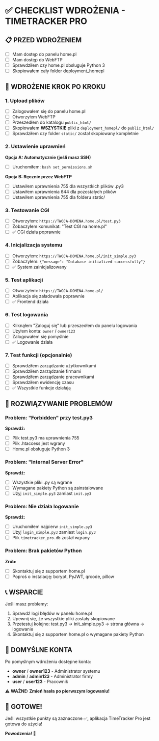 # ✅ CHECKLIST WDROŻENIA - TIMETRACKER PRO

## 📋 PRZED WDROŻENIEM

- [ ] Mam dostęp do panelu home.pl
- [ ] Mam dostęp do WebFTP
- [ ] Sprawdziłem czy home.pl obsługuje Python 3
- [ ] Skopiowałem cały folder deployment_homepl

## 🚀 WDROŻENIE KROK PO KROKU

### 1. Upload plików
- [ ] Zalogowałem się do panelu home.pl
- [ ] Otworzyłem WebFTP
- [ ] Przeszedłem do katalogu `public_html/`
- [ ] Skopiowałem **WSZYSTKIE** pliki z `deployment_homepl/` do `public_html/`
- [ ] Sprawdziłem czy folder `static/` został skopiowany kompletnie

### 2. Ustawienie uprawnień
**Opcja A: Automatycznie (jeśli masz SSH)**
- [ ] Uruchomiłem: `bash set_permissions.sh`

**Opcja B: Ręcznie przez WebFTP**
- [ ] Ustawiłem uprawnienia 755 dla wszystkich plików .py3
- [ ] Ustawiłem uprawnienia 644 dla pozostałych plików
- [ ] Ustawiłem uprawnienia 755 dla folderu static/

### 3. Testowanie CGI
- [ ] Otworzyłem: `https://TWOJA-DOMENA.home.pl/test.py3`
- [ ] Zobaczyłem komunikat: "Test CGI na home.pl"
- [ ] ✅ CGI działa poprawnie

### 4. Inicjalizacja systemu
- [ ] Otworzyłem: `https://TWOJA-DOMENA.home.pl/init_simple.py3`
- [ ] Zobaczyłem: `{"message": "Database initialized successfully"}`
- [ ] ✅ System zainicjalizowany

### 5. Test aplikacji
- [ ] Otworzyłem: `https://TWOJA-DOMENA.home.pl/`
- [ ] Aplikacja się załadowała poprawnie
- [ ] ✅ Frontend działa

### 6. Test logowania
- [ ] Kliknąłem "Zaloguj się" lub przeszedłem do panelu logowania
- [ ] Użyłem konta: `owner` / `owner123`
- [ ] Zalogowałem się pomyślnie
- [ ] ✅ Logowanie działa

### 7. Test funkcji (opcjonalnie)
- [ ] Sprawdziłem zarządzanie użytkownikami
- [ ] Sprawdziłem zarządzanie firmami
- [ ] Sprawdziłem zarządzanie pracownikami
- [ ] Sprawdziłem ewidencję czasu
- [ ] ✅ Wszystkie funkcje działają

## 🔧 ROZWIĄZYWANIE PROBLEMÓW

### Problem: "Forbidden" przy test.py3
**Sprawdź:**
- [ ] Plik test.py3 ma uprawnienia 755
- [ ] Plik .htaccess jest wgrany
- [ ] Home.pl obsługuje Python 3

### Problem: "Internal Server Error"
**Sprawdź:**
- [ ] Wszystkie pliki .py są wgrane
- [ ] Wymagane pakiety Python są zainstalowane
- [ ] Użyj `init_simple.py3` zamiast `init.py3`

### Problem: Nie działa logowanie
**Sprawdź:**
- [ ] Uruchomiłem najpierw `init_simple.py3`
- [ ] Użyj `login_simple.py3` zamiast `login.py3`
- [ ] Plik `timetracker_pro.db` został wgrany

### Problem: Brak pakietów Python
**Zrób:**
- [ ] Skontaktuj się z supportem home.pl
- [ ] Poproś o instalację: bcrypt, PyJWT, qrcode, pillow

## 📞 WSPARCIE

Jeśli masz problemy:
1. Sprawdź logi błędów w panelu home.pl
2. Upewnij się, że wszystkie pliki zostały skopiowane
3. Przetestuj kolejno: test.py3 → init_simple.py3 → strona główna → logowanie
4. Skontaktuj się z supportem home.pl o wymagane pakiety Python

## 🎯 DOMYŚLNE KONTA

Po pomyślnym wdrożeniu dostępne konta:
- **owner** / **owner123** - Administrator systemu
- **admin** / **admin123** - Administrator firmy
- **user** / **user123** - Pracownik

⚠️ **WAŻNE: Zmień hasła po pierwszym logowaniu!**

## 🎉 GOTOWE!

Jeśli wszystkie punkty są zaznaczone ✅, aplikacja TimeTracker Pro jest gotowa do użycia!

**Powodzenia! 🚀**